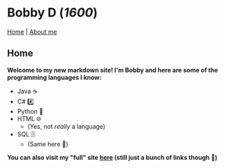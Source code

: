 # Bobby D (_1600_)

[Home](README.md) | [About me](About.md)

## Home

**Welcome to my new markdown site! I'm Bobby and here are some of the programming languages I know:**

* Java ☕
* C# #️⃣
* Python 🐍
* HTML 🌐 
  * (Yes, not _really_ a language)
* SQL 🗄️ 
  * (Same here 👀)
  
**You can also visit my "full" site [here](https://bobbyd100.com) (still just a bunch of links though 🔗)**
